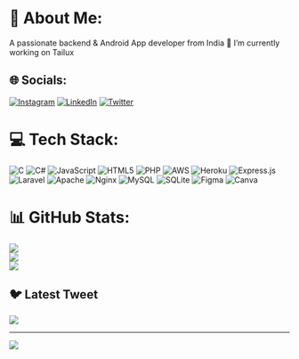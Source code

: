 # 💫 About Me:
A passionate backend & Android App developer from India
🔭 I’m currently working on Tailux


## 🌐 Socials:
[![Instagram](https://img.shields.io/badge/Instagram-%23E4405F.svg?logo=Instagram&logoColor=white)](https://instagram.com/princekumarsinghh) [![LinkedIn](https://img.shields.io/badge/LinkedIn-%230077B5.svg?logo=linkedin&logoColor=white)](https://linkedin.com/in/iprincekumarsingh) [![Twitter](https://img.shields.io/badge/Twitter-%231DA1F2.svg?logo=Twitter&logoColor=white)](https://twitter.com/iprincekusingh) 

# 💻 Tech Stack:
![C](https://img.shields.io/badge/c-%2300599C.svg?style=flat-square&logo=c&logoColor=white) ![C#](https://img.shields.io/badge/c%23-%23239120.svg?style=flat-square&logo=c-sharp&logoColor=white) ![JavaScript](https://img.shields.io/badge/javascript-%23323330.svg?style=flat-square&logo=javascript&logoColor=%23F7DF1E) ![HTML5](https://img.shields.io/badge/html5-%23E34F26.svg?style=flat-square&logo=html5&logoColor=white) ![PHP](https://img.shields.io/badge/php-%23777BB4.svg?style=flat-square&logo=php&logoColor=white) ![AWS](https://img.shields.io/badge/AWS-%23FF9900.svg?style=flat-square&logo=amazon-aws&logoColor=white) ![Heroku](https://img.shields.io/badge/heroku-%23430098.svg?style=flat-square&logo=heroku&logoColor=white) ![Express.js](https://img.shields.io/badge/express.js-%23404d59.svg?style=flat-square&logo=express&logoColor=%2361DAFB) ![Laravel](https://img.shields.io/badge/laravel-%23FF2D20.svg?style=flat-square&logo=laravel&logoColor=white) ![Apache](https://img.shields.io/badge/apache-%23D42029.svg?style=flat-square&logo=apache&logoColor=white) ![Nginx](https://img.shields.io/badge/nginx-%23009639.svg?style=flat-square&logo=nginx&logoColor=white) ![MySQL](https://img.shields.io/badge/mysql-%2300f.svg?style=flat-square&logo=mysql&logoColor=white) ![SQLite](https://img.shields.io/badge/sqlite-%2307405e.svg?style=flat-square&logo=sqlite&logoColor=white) 	![Figma](https://img.shields.io/badge/figma-%23F24E1E.svg?style=flat-square&logo=figma&logoColor=white) ![Canva](https://img.shields.io/badge/Canva-%2300C4CC.svg?style=flat-square&logo=Canva&logoColor=white)
# 📊 GitHub Stats:
![](https://github-readme-stats.vercel.app/api?username=iprincekumarsingh&theme=dark&hide_border=false&include_all_commits=true&count_private=true)<br/>
![](https://github-readme-streak-stats.herokuapp.com/?user=iprincekumarsingh&theme=dark&hide_border=false)<br/>
![](https://github-readme-stats.vercel.app/api/top-langs/?username=iprincekumarsingh&theme=dark&hide_border=false&include_all_commits=true&count_private=true&layout=compact)

## 🐦 Latest Tweet
[![](https://gtce.itsvg.in/api?username=iprincekusingh)](https://github.com/VishwaGauravIn/github-twitter-card-embed)

---
[![](https://visitcount.itsvg.in/api?id=iprincekumarsingh&icon=0&color=1)](https://visitcount.itsvg.in)

<!-- Proudly created with GPRM ( https://gprm.itsvg.in ) -->
